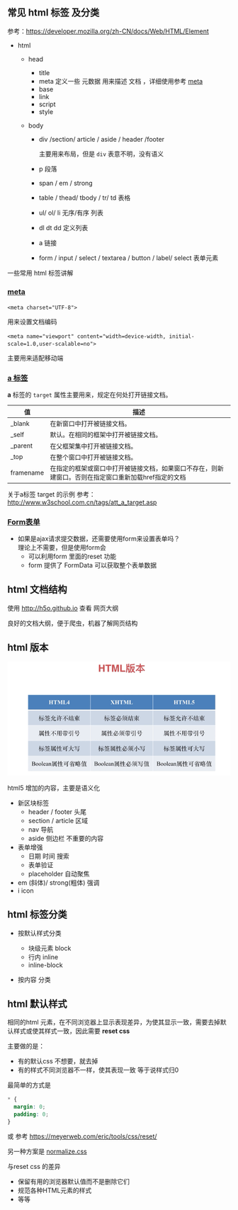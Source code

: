 ## 常见 html 标签 及分类

参考：https://developer.mozilla.org/zh-CN/docs/Web/HTML/Element

- html

  - head
    - title
    - meta 定义一些 元数据 用来描述 文档 ，详细使用参考 [meta](https://developer.mozilla.org/zh-CN/docs/Web/HTML/Element/meta)
    - base
    - link
    - script
    - style
  - body

    - div /section/ article / aside / header /footer

      主要用来布局，但是 `div` 表意不明，没有语义

    - p 段落
    - span / em / strong
    - table / thead/ tbody / tr/ td 表格
    - ul/ ol/ li 无序/有序 列表
    - dl dt dd 定义列表
    - a 链接
    - form / input / select / textarea / button / label/ select 表单元素

一些常用 html 标签讲解

### [meta](https://developer.mozilla.org/zh-CN/docs/Web/HTML/Element/meta)
 `<meta charset="UTF-8">`

用来设置文档编码

 `<meta name="viewport" content="width=device-width, initial-scale=1.0,user-scalable=no">`

主要用来适配移动端

### [a 标签](https://developer.mozilla.org/zh-CN/docs/Web/HTML/Element/a)

**a** 标签的 `target` 属性主要用来，规定在何处打开链接文档。

| 值        | 描述                                                                                                 |
| --------- | ---------------------------------------------------------------------------------------------------- |
| \_blank   | 在新窗口中打开被链接文档。                                                                           |
| \_self    | 默认。在相同的框架中打开被链接文档。                                                                 |
| \_parent  | 在父框架集中打开被链接文档。                                                                         |
| \_top     | 在整个窗口中打开被链接文档。                                                                         |
| framename | 在指定的框架或窗口中打开被链接文档，如果窗口不存在，则新建窗口。否则在指定窗口重新加载href指定的文档 |

关于a标签 target 的示例 参考： http://www.w3school.com.cn/tags/att_a_target.asp

### [Form表单](https://developer.mozilla.org/zh-CN/docs/Web/HTML/Element/form)

- 如果是ajax请求提交数据，还需要使用form来设置表单吗？  
  理论上不需要，但是使用form会
  - 可以利用form 里面的reset 功能
  - form 提供了 FormData 可以获取整个表单数据 


## html 文档结构

使用 http://h5o.github.io 查看 网页大纲

良好的文档大纲，便于爬虫，机器了解网页结构

## html 版本

![xxx](img/html_version_diff.png)

html5 增加的内容，主要是语义化

- 新区块标签 
  - header / footer 头尾
  - section / article 区域
  - nav 导航
  - aside 侧边栏 不重要的内容
- 表单增强
  - 日期 时间 搜索
  - 表单验证
  - placeholder 自动聚焦
- em (斜体)/ strong(粗体) 强调
- i icon 

## html 标签分类

- 按默认样式分类
  - 块级元素 block
  - 行内 inline
  - inline-block

- 按内容 分类
## html 默认样式

相同的html 元素，在不同浏览器上显示表现差异，为使其显示一致，需要去掉默认样式或使其样式一致，因此需要 **reset css**

主要做的是：
- 有的默认css 不想要，就去掉
- 有的样式不同浏览器不一样，使其表现一致
等于说样式归0

最简单的方式是
```css
* {
  margin: 0;
  padding: 0;
}
```
或 参考 https://meyerweb.com/eric/tools/css/reset/

另一种方案是 [normalize.css](https://necolas.github.io/normalize.css/)

与reset css 的差异

- 保留有用的浏览器默认值而不是删除它们
- 规范各种HTML元素的样式
- 等等